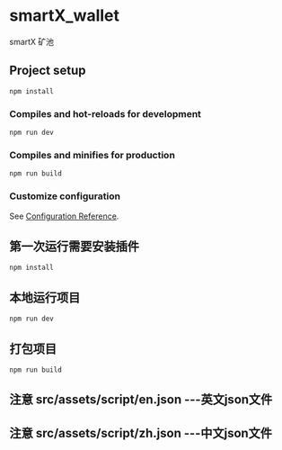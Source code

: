 # smartX_wallet
smartX 矿池

## Project setup
```
npm install
```

### Compiles and hot-reloads for development
```
npm run dev
```

### Compiles and minifies for production
```
npm run build
```

### Customize configuration
See [Configuration Reference](https://cli.vuejs.org/config/).


## 第一次运行需要安装插件
```
npm install
```

## 本地运行项目
```
npm run dev
```

## 打包项目
```
npm run build
```

## 注意 src/assets/script/en.json ---英文json文件
## 注意 src/assets/script/zh.json ---中文json文件
